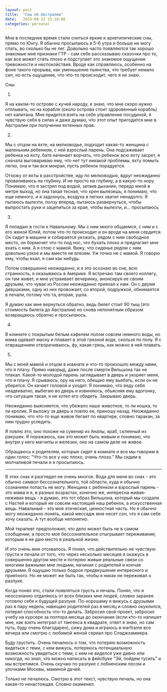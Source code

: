 ```yaml
---
layout: post
title:  "Сны об Австралии"
date:   2015-08-22 15:18:00
categories: personal
---
```


Мне в последнее время стали сниться яркие и архетипические сны, прямо по Юнгу. Я обычно просыпаюсь в 5-6 утра и больше не могу спать, во сколько бы не лег. Довольно часто появляются так хорошо знакомые мне признаки ГТР - сам себе рассказываю сказочки про то, как все может стать плохо и подступает это знакомое ощущение тревожности и неспокойствия. Вроде как справляюсь, особенно на фоне такого прорыва, как уменьшение пьянства, что требует немало сил, но есть ощущение, что что-то происходит, чего я не знаю.

Сны:

1.
Я на каком-то острове с кучей народу, я знаю, что мне скоро нужно отплывать, но на корабле (около острова стоит здоровенный корабль) нет капитана. Мне придется взять на себя управление посудиной, я чувствую себя в силах и даже думаю, что этот опыт пригодится мне в Австралии при получении яхтенных прав.

2. 
Мы с отцом на яхте, на мелководье, подходит какая-то женщина с маленьким ребенком, с ней взрослый парень. Она подсаживает ребенка на яхту, батя начинает ворчать, что ребенок всю яхту засрет, я сначала выговариваю ему, что нет тут никакой проблемы, яхту помыть легко, она и так вся мокрая, пусть ребенок порадуется. 

Отхожу от яхты в расстройстве, иду по мелководью, вдруг неожиданно проваливаюсь на глубину. И не просто на глубину, а в какую-то нору. Понимаю, что я застрял под водой, затаив дыхание, передо мной в метре выход, но она такая тесная, что хрен вылезешь, я понимаю, что еще немного, и я задохнусь, воздуха в легких хватит ненадолго. Я пытаюсь вылезти, ползу вперед, пытаюсь развернуться, чтобы выпростать руки и зацепиться за края, чтобы вылезти, и... просыпаюсь

3. 
Я попадаю в гости к Навальному. Мы с ним много общаемся, с ним и с его женой Юлей, потом что-то происходит и он вроде на меня сердится. Он сидит в машине и собирается уезжать, рядом с ним свободное место, он бормочет что-то под нос, что бухать плохо и предлагает мне ехать с ним. А я стою с мамой. Вижу, что сиденье рядом с ним довольно узкое и мы вместе не влезем. Уж точно не с мамой. Я говорю ему, чтобы ехал, я сам как нибудь.

Потом совершенно неожиданно, и я это осознаю во сне, всю странность, я оказываюсь в Америке. Я встречаю там своего коллегу, он там живет, и мне устраивает вечеринку, анонсируя ее своим друзьям, что чувак из России неожиданно приехал к нам. Он с двумя девушками, одну из них провожает, со второй, подружкой, обнимается в печали, потому что та, вторая, ушла. 

Я думаю как мне вернуться обратно, ведь билет стоит 90 тыщ (это стоимость билета до Австралии) но снова непонятным образом возвращаюсь обратно и просыпаюсь.

4.
В комнате с покрытым белым кафелем полом совсем немного воды, но мама одевает маску и плавает в этой грязной воде, скользя по полу. Я с отвращением отворачиваюсь, фу, какая грязь, как можно в ней плавать.

5. 
Мы с моей мамой и отцом в комнате и что-то произошло между нами, что я плачу. Прямо навзрыд, даже после смерти Вильшона так не плакал. Какой-то молодой парень заглядывает в дверь и укоряет меня, что я плачу. Я срываюсь, ору на него, обещаю ему вьебать, если он не уберется. Он качает головой и уходит. Я понимаю, что веду себя неадекватно, выбегаю во дверь и извиняюсь, обьясняя ему вдогонку, что ситуация такая, я не хотел его обидеть. Закрываю дверь.

Неожиданно выясняется, что убежало наше животное, то ли кошка, то ли кролик. Я выхожу за дверь и ловлю ее, приношу назад. Неожиданно понимаю, что что-то еще живое бегает по квартире, словно таракан, за ним трудно уследить.

Я ловлю это, оно похоже на сувенир из Анапы, краб, склееный из ракушек. Я поражаюсь, как это может быть живым и понимаю, что внутри у него магниты и железки, оно на самом деле не живое.

Обращаюсь к родителям, которые сидят в комнате и все мы говорим в один голос: "Что-то все у нас плохо, очень плохо." Мы сидим в молчаливой печали и я просыпаюсь.

---
В этих снах я разглядел не очень многое. Вода для меня во снах - это обычно символ бессознательного, той области, куда я обычно сознанием попасть не могу. Женщина с ребенком и взрослый парень - это мама и я, в разных возрастах, конечно же, интересна живая-неживая вещь - я думаю, это тот образ Вильшона, который мы создали с Настей и который не совсем настоящий наш ребенок, а искусственная вещь. Навальный - это моя этическая, ценностная часть. Но я обычно могу неожиданно понять, какой мессадж мне несет сон, что я сам себе хочу сказать. А тут вообще непонятно.

Мой терапевт предположил, что дело может быть не в самом сообщении, а просто мое бессознательное отыгрывает переживания, которым я не даю место в реальной жизни.

И это очень мне отозвалось. Я понял, что действительно не чувствую грусти и печали от того, что через несколько месяцев я окажусь в совершенно другом месте и потеряю живые реальные связи со многими важными мне людьми, начиная с родителей и кончая друзьями. Я ощущаю только бодрое предвкушение интересного и приятного. Но не может же быть так, чтобы я никак не переживал о разлуке.

Когда понял это, стали появляться грусть и печаль. Понял, что я неосознанно отдаляюсь от всех близких мне людей, словно заранее готовлю себя к будущей разлуке. По-хорошему я вижусь с друзьями раз в пару недель, навещаю родителей раз в месяц и словно окуклился, потерял способность что-то делать. Забросил свой проект, забросил учебу на курсере за полтора месяца до окончания (если кто-то напишет мне, как взять интеграл от тангенса в квадрате, ответ я знаю, но сам путь, буду очень благодарен), сижу дома и играюсь в warframe все вечера или смотрю с любимой женой сериал про Слэджхаммера.

Буду грустить. Очень печалюсь о том, что потеряю возможность видеться с теми, с кем вижусь, потеряюсь потенциальную возможность увидеться с теми, с кем не виделся уже давно или никогда, но знал, что можно написать в фейсбуке "Эй, пойдем тусить" и мы встретимся. Очень скучаю по разлуке с лобненским лесом и улочками Москвы, маминой дачей.

Только не печалюсь. Смотрю в этот текст, чувствую печаль, но она какая-то ненастоящая. Словно окаменел. 





